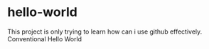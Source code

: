 hello-world
===========
This project is only trying to learn how can i use github effectively.
Conventional Hello World
